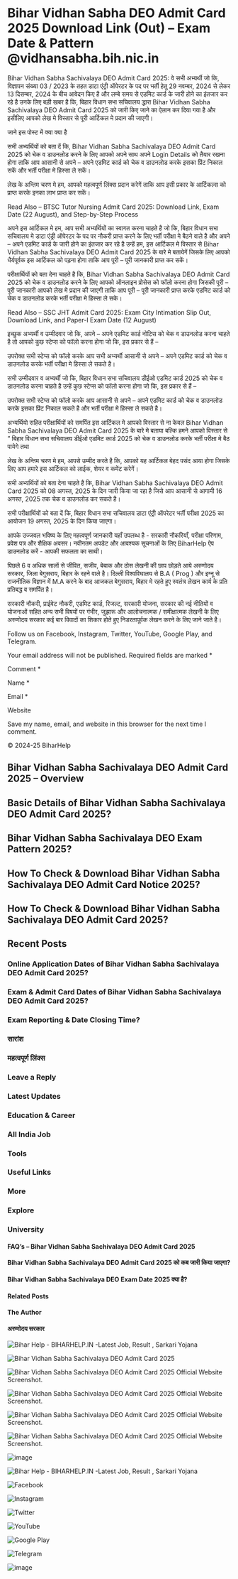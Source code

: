 # Bihar Vidhan Sabha DEO Admit Card 2025 Download Link (Out) – Exam Date & Pattern @vidhansabha.bih.nic.in

Bihar Vidhan Sabha Sachivalaya DEO Admit Card 2025: वे सभी अभ्यर्थी जो कि, विज्ञापन संख्या 03 / 2023 के तहत डाटा एंट्री ऑपेरटर के पद पर भर्ती हेतु 29 नवम्बर, 2024 से लेकर 13 दिसम्बर, 2024 के बीच आवेदन किए है और लम्बे समय से एडमिट कार्ड के जारी होने का इंतजार कर रहे है उनके लिए बड़ी खबर है कि, बिहार विधान सभा सचिवालय द्धारा Bihar Vidhan Sabha Sachivalaya DEO Admit Card 2025 को जारी किए जाने का ऐलान कर दिया गया है और इसीलिए आपको लेख मे विस्तार से पूरी आर्टिकल मे प्रदान की जाएगी।

जाने इस पोस्ट में क्या क्या है

सभी अभ्यर्थियों को बता दें कि, Bihar Vidhan Sabha Sachivalaya DEO Admit Card 2025 को चेक व डाउनलोड करने के लिए आपको अपने साथ अपने Login Details को तैयार रखना होगा ताकि आप आसानी से अपने – अपने एडमिट कार्ड को चेक व डाउनलोड करके इसका प्रिंट निकाल सकें और भर्ती परीक्षा मे हिस्सा ले सकें।

लेख के अन्तिम चरण मे हम, आपको महत्वपूर्ण लिंक्स प्रदान करेगें ताकि आप इसी प्रकार के आर्टिकल्स को प्राप्त करके इनका लाभ प्राप्त कर सकें।

Read Also – BTSC Tutor Nursing Admit Card 2025: Download Link, Exam Date (22 August), and Step-by-Step Process

अपने इस आर्टिकल मे हम, आप सभी अभ्यर्थियों का स्वागत करना चाहते है जो कि, बिहार विधान सभा सचिवालय मे डाटा एंड्री ऑपेरटर के पद पर नौकरी प्राप्त करने के लिए भर्ती परीक्षा मे बैठने वाले है और अपने – अपने एडमिट कार्ड के जारी होने का इंतजार कर रहे है उन्हें हम, इस आर्टिकल मे विस्तार से Bihar Vidhan Sabha Sachivalaya DEO Admit Card 2025 के बारे मे बतायेगें जिसके लिए आपको धैर्यपूर्वक इस आर्टिकल को पढ़ना होगा ताकि आप पूरी – पूरी जानकारी प्राप्त कर सकें।

परीक्षार्थियों को बता देना चाहते है कि, Bihar Vidhan Sabha Sachivalaya DEO Admit Card 2025 को चेक व डाउनलोड करने के लिए आपको ऑनलाइन प्रोसेस को फॉलो करना होगा जिसकी पूरी – पूरी जानकारी आपको लेख मे प्रदान की जाएगी ताकि आप पूरी – पूरी जानकारी प्राप्त करके एडमिट कार्ड को चेक व डाउनलोड करके भर्ती परीक्षा मे हिस्सा ले सके।

Read Also – SSC JHT Admit Card 2025: Exam City Intimation Slip Out, Download Link, and Paper-I Exam Date (12 August)

इच्छुक अभ्यर्थी व उम्मीदवार जो कि, अपने – अपने एडमिट कार्ड नोटिस को चेक व डाउनलोड करना चाहते है तो आपको कुछ स्टेप्स को फॉलो करना होगा जो कि, इस प्रकार से हैं –

उपरोक्त सभी स्टेप्स को फॉलो करके आप सभी अभ्यर्थी आसानी से अपने – अपने एडमिट कार्ड को चेक व डाउनलोड करके भर्ती परीक्षा मे हिस्सा ले सकते है।

सभी उम्मीदवार व अभ्यर्थी जो कि, बिहार विधान सभा सचिवालय डीईओ एडमिट कार्ड 2025 को चेक व डाउनलोड करना चाहते है उन्हें कुछ स्टेप्स को फॉलो करना होगा जो कि, इस प्रकार से हैं –

उपरोक्त सभी स्टेप्स को फॉलो करके आप आसानी से अपने – अपने एडमिट कार्ड को चेक व डाउनलोड करके इसका प्रिंट निकाल सकते है और भर्ती परीक्षा मे हिस्सा ले सकते है।

अभ्यर्थियो सहित परीक्षार्थियों को समर्पित इस आर्टिकल मे आपको विस्तार से ना केवल Bihar Vidhan Sabha Sachivalaya DEO Admit Card 2025 के बारे मे बताया बल्कि हमने आपको विस्तार से ” बिहार विधान सभा सचिवालय डीईओ एडमिट कार्ड 2025 को चेक व डाउनलोड करके भर्ती परीक्षा मे बैठ पायेगे तथा

लेख के अन्तिम चरण मे हम, आपसे उम्मीद करते है कि, आपको यह आर्टिकल बेहद पसंद आया होगा जिसके लिए आप हमारे इस आर्टिकल को लाईक, शेयर व कमेंट करेगें।

सभी अभ्यर्थियों को बता देना चाहते है कि, Bihar Vidhan Sabha Sachivalaya DEO Admit Card 2025 को 08 अगस्त, 2025 के दिन जारी किया जा रहा है जिसे आप आसानी से आगामी 16 अगस्त, 2025 तक चेक व डाउनलोड कर सकते है।

सभी परीक्षार्थियों को बता दें कि, बिहार विधान सभा सचिवालय डाटा एंट्री ऑपरेटर भर्ती परीक्षा 2025 का आयोजन 19 अगस्त, 2025 के दिन किया जाएगा।

आपके उज्जवल भविष्य के लिए महत्वपूर्ण जानकारी यहाँ उपलब्ध है - सरकारी नौकरियाँ, परीक्षा परिणाम, प्रवेश पत्र और शैक्षिक अवसर। नवीनतम अपडेट और आवश्यक सूचनाओं के लिए BiharHelp ऐप डाउनलोड करें - आपकी सफलता का साथी।

पिछले 6 व अधिक सालों से जीवित, सजीव, बेबाक और ठोस लेखनी की छाप छोड़ते आये अरुणोदय सरकार, जिला बेगुसराय, बिहार के रहने वाले है। दिल्ली विश्वविघालय से B.A ( Prog ) और इग्नू से राजनीतिक विज्ञान में M.A करने के बाद आजकल बेगुसराय, बिहार मे रहते हुए स्वतंत्र लेखन कार्य के प्रति प्रतिबद्ध व समर्पित है।

सरकारी नौकरी, प्राईवेट नौकरी, एडमिट कार्ड, रिजल्ट, सरकारी योजना, सरकार की नई नीतियों व योजनाओं सहित अन्य सभी विषयों पर गंभीर, जुझारू और आलोचनात्मक / समीक्षात्मक लेखनी के लिए अरुणोदय सरकार कई बार विवादों का शिकार होते हुए निडरतापूर्वक लेखन करने के लिए जाने जाते है।

Follow us on Facebook, Instagram, Twitter, YouTube, Google Play, and Telegram.

Your email address will not be published. Required fields are marked *

Comment *

Name *

Email *

Website

Save my name, email, and website in this browser for the next time I comment.

© 2024-25 BiharHelp

## Bihar Vidhan Sabha Sachivalaya DEO Admit Card 2025 – Overview

## Basic Details of Bihar Vidhan Sabha Sachivalaya DEO Admit Card 2025?

## Bihar Vidhan Sabha Sachivalaya DEO Exam Pattern 2025?

## How To Check & Download Bihar Vidhan Sabha Sachivalaya DEO Admit Card Notice 2025?

## How To Check & Download Bihar Vidhan Sabha Sachivalaya DEO Admit Card 2025?

## Recent Posts

### Online Application Dates of Bihar Vidhan Sabha Sachivalaya DEO Admit Card 2025?

### Exam & Admit Card Dates of Bihar Vidhan Sabha Sachivalaya DEO Admit Card 2025?

### Exam Reporting & Date Closing Time?

### सारांश

### महत्वपूर्ण लिंक्स

### Leave a Reply

### Latest Updates

### Education & Career

### All India Job

### Tools

### Useful Links

### More

### Explore

### University

#### FAQ’s – Bihar Vidhan Sabha Sachivalaya DEO Admit Card 2025

#### Bihar Vidhan Sabha Sachivalaya DEO Admit Card 2025 को कब जारी किया जाएगा?

#### Bihar Vidhan Sabha Sachivalaya DEO Exam Date 2025 क्या है?

#### Related Posts

#### The Author

#### अरुणोदय सरकार

![Bihar Help - BIHARHELP.IN -Latest Job, Result , Sarkari Yojana](https://biharhelp.in/wp-content/uploads/2022/08/20211006_203104-min-1.png)

![Bihar Vidhan Sabha Sachivalaya DEO Admit Card 2025](https://biharhelp.in/wp-content/uploads/2025/08/Bihar-Vidhan-Sabha-Sachivalaya-DEO-Admit-Card-2025-1.jpg)

![Bihar Vidhan Sabha Sachivalaya DEO Admit Card 2025 Official Website Screenshot.](https://biharhelp.in/wp-content/uploads/2023/04/official-web-50.png)

![Bihar Vidhan Sabha Sachivalaya DEO Admit Card 2025 Official Website Screenshot.](https://biharhelp.in/wp-content/uploads/2025/08/12218-min.png)

![Bihar Vidhan Sabha Sachivalaya DEO Admit Card 2025 Official Website Screenshot.](https://biharhelp.in/wp-content/uploads/2023/04/official-web-50.png)

![Bihar Vidhan Sabha Sachivalaya DEO Admit Card 2025 Official Website Screenshot.](https://biharhelp.in/wp-content/uploads/2025/07/11904-min.png)

![image](https://secure.gravatar.com/avatar/d9b1d07627250e72a559df8fa14bed3a603e06bcea7e4712606cb46f366a17ab?s=64&d=mm&r=g)

![Bihar Help - BIHARHELP.IN -Latest Job, Result , Sarkari Yojana](https://biharhelp.in/wp-content/uploads/2024/03/footer-logo.png)

![Facebook](https://biharhelp.in/wp-content/uploads/2024/03/facebook.png)

![Instagram](https://biharhelp.in/wp-content/uploads/2024/03/instagram.png)

![Twitter](https://biharhelp.in/wp-content/uploads/2024/03/twitter.png)

![YouTube](https://biharhelp.in/wp-content/uploads/2024/03/youtube.png)

![Google Play](https://biharhelp.in/wp-content/uploads/2024/03/google-play.png)

![Telegram](https://biharhelp.in/wp-content/uploads/2024/03/telegram.png)

![image](https://biharhelp.in/wp-content/uploads/2024/03/telegram.png)

